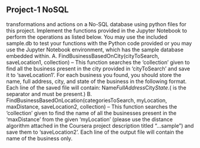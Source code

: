 ## Project-1 NoSQL

transformations and actions on a No-SQL database using python files for this project.
Implement the functions provided in the Jupyter Notebook to perform the operations as listed below.
You may use the included sample.db to test your functions with the Python code provided or you may use the Jupyter Notebook environment, which has the sample database embedded within.
A. FindBusinessBasedOnCity(cityToSearch, saveLocation1, collection) – This function searches the ‘collection’ given to find all the business present in the city provided in ‘cityToSearch’ and save it to ‘saveLocation1’. For each business you found, you should store
the name, full address, city, and state of the business in the following format. Each line of the saved file will contain: Name$FullAddress$City$State. ($ is the separator and must be
present.)
B. FindBusinessBasedOnLocation(categoriesToSearch, myLocation, maxDistance, saveLocation2, collection) – This function searches the ‘collection’ given to find the name of all the businesses present in the ‘maxDistance’ from the given ‘myLocation’ (please use the
distance algorithm attached in the Coursera project description titled “...sample”) and save them to ‘saveLocation2’. Each line of the output file will contain the name of the business only.